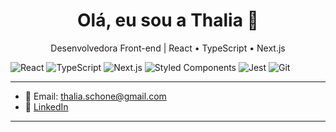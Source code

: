 <h1 align="center">Olá, eu sou a Thalia 👋</h1>

<p align="center">
Desenvolvedora Front-end | React • TypeScript • Next.js 
</p>

![React](https://img.shields.io/badge/-React-61DAFB?style=flat-square&logo=react&logoColor=white)
![TypeScript](https://img.shields.io/badge/-TypeScript-3178C6?style=flat-square&logo=typescript&logoColor=white)
![Next.js](https://img.shields.io/badge/-Next.js-000000?style=flat-square&logo=nextdotjs)
![Styled Components](https://img.shields.io/badge/-Styled--Components-DB7093?style=flat-square&logo=styled-components&logoColor=white)
![Jest](https://img.shields.io/badge/-Jest-C21325?style=flat-square&logo=jest&logoColor=white)
![Git](https://img.shields.io/badge/-Git-F05032?style=flat-square&logo=git&logoColor=white)

---

- 💌 Email: thalia.schone@gmail.com
- 💼 [LinkedIn](https://www.linkedin.com/in/thalia-schone/)

---
